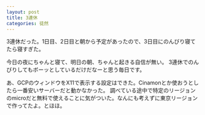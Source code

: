 ```yaml
---
layout: post
title: 3連休
categories: 徒然
---
```


3連休だった。1日目、2日目と朝から予定があったので、3日目にのんびり寝てたら寝すぎた。

今日の夜にちゃんと寝て、明日の朝、ちゃんと起きる自信が無い。
3連休でのんびりしてもボーッとしているだけだなーと思う毎日です。

あ、GCPのウィンドウをX11で表示する設定はできた。Cinamonとか使おうとしたら一番安いサーバーだと動かなかった。
調べている途中で特定のリージョンのmicroだと無料で使えることに気がついた。なんにも考えずに東京リージョンで作ってたよ。とほほ。
